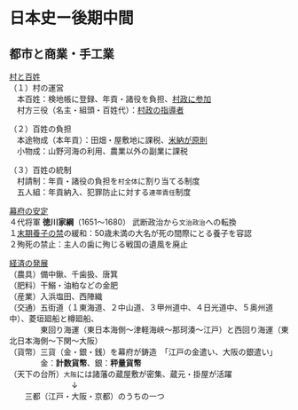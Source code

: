 # 日本史ー後期中間

## 都市と商業・手工業
[村と百姓](01村と百姓.html)  
（１）村の運営  
　本百姓：検地帳に登録、年貢・諸役を負担、<u>村政に参加</u>  
　村方三役（名主・組頭・百姓代）：<u>村政の指導者</u>

（２）百姓の負担  
　本途物成（本年貢）：田畑・屋敷地に課税、<u>米納が原則</u>  
　小物成：山野河海の利用、農業以外の副業に課税

（３）百姓の統制  
　村請制：年貢・諸役の負担を`村全体`に割り当てる制度  
　五人組：年貢納入、犯罪防止に対する`連帯責任`制度

[幕府の安定](02幕府の安定.html)  
４代将軍 **徳川家綱**（1651〜1680） 
武断政治から`文治政治`への転換  
１<u>末期養子の禁</u>の緩和：50歳未満の大名が死の間際にとる養子を容認  
２殉死の禁止：主人の歯に殉じる戦国の遺風を廃止


[経済の発展](03経済の発展.html)  
（農具）備中鍬、千歯扱、唐箕  
（肥料）干鰯・油粕などの金肥  
（産業）入浜塩田、西陣織  
（交通）五街道（１東海道、２中山道、３甲州道中、４日光道中、５奥州道中）、菱垣廻船と樽廻船、  
　　　　東回り海運（東日本海側〜津軽海峡〜那珂湊〜江戸）と西回り海運（東北日本海側〜下関〜大阪）  
（貨幣）三貨（金・銀・銭）を幕府が鋳造　「江戸の金遣い、大阪の銀遣い」  
　　　　金：**計数貨幣**、銀：**秤量貨幣**  
（天下の台所）`大阪`には諸藩の蔵屋敷が密集、蔵元・掛屋が活躍  
　　　　　　　　↓  
　　三都（江戸・大阪・京都）のうちの一つ  
